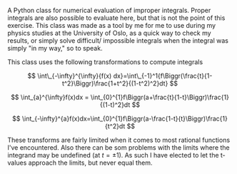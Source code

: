 A Python class for numerical evaluation of improper integrals. Proper integrals are also possible to evaluate here, but that is not the point of this exercise.
This class was made as a tool by me for me to use during my physics studies at the University of Oslo, as a quick way to check my results, 
or simply solve difficult/ impossible integrals when the integral was simply "in my way," so to speak.

This class uses the following transformations to compute integrals

$$
\int\_{-\infty}^{\infty}{f(x) dx}=\int\_{-1}^1{f\Biggr(\frac{t}{1-t^2}\Biggr)\frac{1+t^2}{(1-t^2)^2}dt}
$$

$$
\int_{a}^{\infty}f(x)dx = \int_{0}^{1}f\Biggr(a+\frac{t}{1-t}\Biggr)\frac{1}{(1-t)^2}dt
$$

$$
\int_{-\infty}^{a}f(x)dx=\int_{0}^{1}f\Biggr(a-\frac{1-t}{t}\Biggr)\frac{1}{t^2}dt
$$

These transforms are fairly limited when it comes to most rational functions I've encountered. Also there can be som problems with the limits where the integrand may be undefined (at $t=\pm 1$). As such I have elected to let the t-values approach the limits, but never equal them.
